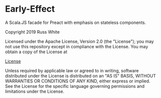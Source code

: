 # Early-Effect
A Scala.JS facade for Preact with emphasis on stateless components.

Copyright 2019 Russ White

Licensed under the Apache License, Version 2.0 (the "License");
you may not use this repository except in compliance with the License.
You may obtain a copy of the License at

[License](https://www.apache.org/licenses/LICENSE-2.0)

Unless required by applicable law or agreed to in writing, software
distributed under the License is distributed on an "AS IS" BASIS,
WITHOUT WARRANTIES OR CONDITIONS OF ANY KIND, either express or implied.
See the License for the specific language governing permissions and
limitations under the License.
